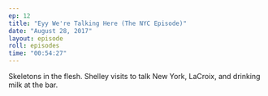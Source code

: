 ```yaml
---
ep: 12
title: "Eyy We're Talking Here (The NYC Episode)"
date: "August 28, 2017"
layout: episode
roll: episodes
time: "00:54:27"
---
```


Skeletons in the flesh. Shelley visits to talk New York, LaCroix, and drinking milk at the bar.
